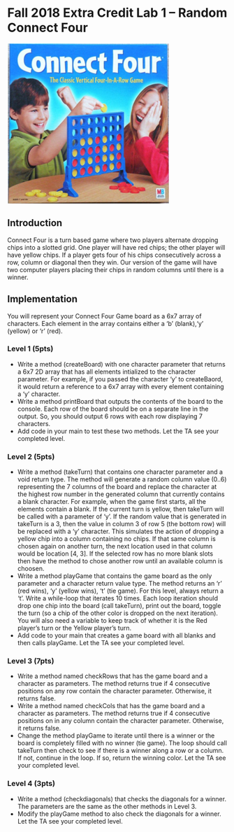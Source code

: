 # Fall 2018 Extra Credit Lab 1 – Random Connect Four

![ConnectFour Image](https://github.com/NCATCS/images/blob/master/connectfour.png)

## Introduction

Connect Four is a turn based game where two players alternate dropping chips into a slotted grid.   One player will have red chips; the other player will have yellow chips.   If a player gets four of his chips consecutively across a row, column or diagonal then they win. Our version of the game will have two computer players placing their chips in random columns until there is a winner.

## Implementation

You will represent your Connect Four Game board as a 6x7 array of characters.  Each element in the array contains either a ‘b’ (blank),‘y’ (yellow) or ‘r’ (red).  

### Level 1 (5pts)

* Write a method (createBoard) with one character parameter that returns a 6x7 2D array that has all elements intialized to the character parameter.  For example, if you passed the character ‘y’ to createBaord, it would return a reference to a 6x7 array with every element containing a ‘y’ character.
* Write a method printBoard that outputs the contents of the board to the console.  Each row of the board should be on a separate line in the output.  So, you should  output 6 rows with each row displaying 7 characters.
*	Add code in your main to test these two methods.  Let the TA see your completed level.

### Level 2 (5pts)

* Write a method (takeTurn) that contains one character parameter and a void return type.  The method will generate a random column value (0..6) representing the 7 columns of the board and replace the character at the highest row number in the generated column that currently contains a blank character.  For example, when the game first starts, all the elements contain a blank.  If the current turn is yellow, then takeTurn will be called with a parameter of ‘y’.  If the random value that is generated in takeTurn is a 3, then the value in column 3 of row 5 (the bottom row) will be replaced with a ‘y’ character.  This simulates the action of dropping a yellow chip into a column containing no chips.  If that same column is chosen again on another turn, the next location used in that column would be location [4, 3].  If the selected row has no more blank slots then have the method to chose another row until an available column is choosen.
*	Write a method playGame that contains the game board as the only parameter and a character return value type.  The method returns an ‘r’ (red wins), ‘y’ (yellow wins), ‘t’ (tie game).  For this level, always return a ‘t’.  Write a while-loop that iterates 10 times.  Each loop iteration should drop one chip into the board (call takeTurn), print out the board, toggle the turn (so a chip of the other color is dropped on the next iteration).   You will also need a variable to keep  track of whether it is the Red player’s turn or the Yellow player’s turn.
*	Add code to your main that creates a game board with all blanks and then calls playGame. Let the TA see your completed level.

### Level 3 (7pts)

*	Write a method named checkRows that has the game board and a character as parameters.  The method returns true if 4 consecutive positions on any row contain the character parameter.  Otherwise, it returns false.
*	Write a method named checkCols that has the game board and a character as parameters.  The method returns true if 4 consecutive positions on in any column contain the character parameter. Otherwise, it returns false.
*	Change the method playGame to iterate until there is a winner or the board is completely filled with no winner (tie game).  The loop should call takeTurn then check to see if there is a winner along a row or a column.  If not, continue in the loop.  If so, return the winning color. Let the TA see your completed level.

### Level 4 (3pts)

*	Write a method (checkdiagonals) that checks the diagonals for a winner.  The parameters are the same as the other methods in Level 3.
*	Modify the playGame method to also check the diagonals for a winner. Let the TA see your completed level.
